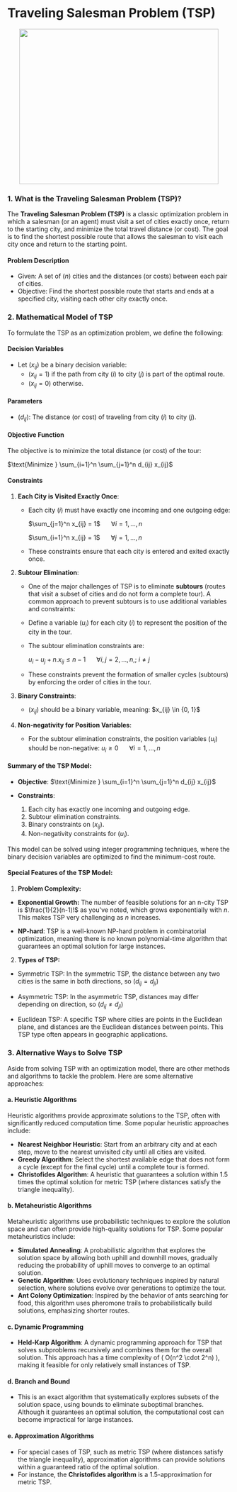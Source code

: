 # Traveling Salesman Problem (TSP)

<p align="center"> 
  <img width="450" height="350" src="https://community.ptc.com/t5/image/serverpage/image-id/2899i03C9464782900092/image-size/large?v=v2&px=999"> 
</p>

### 1. What is the Traveling Salesman Problem (TSP)?

The **Traveling Salesman Problem (TSP)** is a classic optimization problem in which a salesman (or an agent) must visit a set of cities exactly once, return to the starting city, and minimize the total travel distance (or cost). The goal is to find the shortest possible route that allows the salesman to visit each city once and return to the starting point.

#### Problem Description
- Given: A set of $( n )$ cities and the distances (or costs) between each pair of cities.
- Objective: Find the shortest possible route that starts and ends at a specified city, visiting each other city exactly once.

### 2. Mathematical Model of TSP

To formulate the TSP as an optimization problem, we define the following:

#### Decision Variables
- Let $( x_{ij} )$ be a binary decision variable:
  - $( x_{ij} = 1 )$ if the path from city $( i )$ to city $( j )$ is part of the optimal route.
  - $( x_{ij} = 0 )$ otherwise.

#### Parameters
- $( d_{ij} )$: The distance (or cost) of traveling from city $( i )$ to city $( j )$.

#### Objective Function
The objective is to minimize the total distance (or cost) of the tour:

$\text{Minimize } \sum_{i=1}^n \sum_{j=1}^n d_{ij} x_{ij}$

#### Constraints

1. **Each City is Visited Exactly Once**:
   - Each city $( i )$ must have exactly one incoming and one outgoing edge:
   
     $\sum_{j=1}^n x_{ij} = 1$   $\quad$    $\forall i = 1, ..., n$

     $\sum_{i=1}^n x_{ij} = 1$   $\quad$   $\forall j = 1, ..., n$

   - These constraints ensure that each city is entered and exited exactly once.

3. **Subtour Elimination**:
   - One of the major challenges of TSP is to eliminate **subtours** (routes that visit a subset of cities and do not form a complete tour). A common approach to prevent subtours is to use additional variables and constraints:
   - Define a variable $( u_i )$ for each city $( i )$ to represent the position of the city in the tour.
   - The subtour elimination constraints are:
     
     $u_i - u_j + n.x_{ij} \leq n - 1$   $\quad$   $\forall i, j = 2, ..., n, ; \ i \neq j$
     
   - These constraints prevent the formation of smaller cycles (subtours) by enforcing the order of cities in the tour.

4. **Binary Constraints**:
   - $( x_{ij} )$ should be a binary variable, meaning:
     $x_{ij} \in \{0, 1}$

5. **Non-negativity for Position Variables**:
   - For the subtour elimination constraints, the position variables $( u_i )$ should be non-negative:
     $u_i \geq 0$ $\quad$ $\forall i = 1, ..., n$

#### Summary of the TSP Model:

- **Objective**: $\text{Minimize } \sum_{i=1}^n \sum_{j=1}^n d_{ij} x_{ij}$
  
- **Constraints**:
  1. Each city has exactly one incoming and outgoing edge.
  2. Subtour elimination constraints.
  3. Binary constraints on $( x_{ij} )$.
  4. Non-negativity constraints for $( u_i )$.

This model can be solved using integer programming techniques, where the binary decision variables are optimized to find the minimum-cost route.

#### Special Features of the TSP Model:

1. **Problem Complexity:**
   
- **Exponential Growth:** The number of feasible solutions for an n-city TSP is $\frac{1}{2}(n-1)!$ as you've noted, which grows exponentially with $n$. This makes TSP very challenging as $n$ increases.
  
- **NP-hard**: TSP is a well-known NP-hard problem in combinatorial optimization, meaning there is no known polynomial-time algorithm that guarantees an optimal solution for large instances.

2. **Types of TSP:**
   
 - Symmetric TSP: In the symmetric TSP, the distance between any two cities is the same in both directions, so $( d_{ij} = d_{ji})$

 - Asymmetric TSP: In the asymmetric TSP, distances may differ depending on direction, so $( d_{ij} \neq d_{ji})$

 - Euclidean TSP: A specific TSP where cities are points in the Euclidean plane, and distances are the Euclidean distances between points. This TSP type often appears in geographic applications.

### 3. Alternative Ways to Solve TSP

Aside from solving TSP with an optimization model, there are other methods and algorithms to tackle the problem. Here are some alternative approaches:

#### a. **Heuristic Algorithms**
Heuristic algorithms provide approximate solutions to the TSP, often with significantly reduced computation time. Some popular heuristic approaches include:
   - **Nearest Neighbor Heuristic**: Start from an arbitrary city and at each step, move to the nearest unvisited city until all cities are visited.
   - **Greedy Algorithm**: Select the shortest available edge that does not form a cycle (except for the final cycle) until a complete tour is formed.
   - **Christofides Algorithm**: A heuristic that guarantees a solution within 1.5 times the optimal solution for metric TSP (where distances satisfy the triangle inequality).

#### b. **Metaheuristic Algorithms**
Metaheuristic algorithms use probabilistic techniques to explore the solution space and can often provide high-quality solutions for TSP. Some popular metaheuristics include:
   - **Simulated Annealing**: A probabilistic algorithm that explores the solution space by allowing both uphill and downhill moves, gradually reducing the probability of uphill moves to converge to an optimal solution.
   - **Genetic Algorithm**: Uses evolutionary techniques inspired by natural selection, where solutions evolve over generations to optimize the tour.
   - **Ant Colony Optimization**: Inspired by the behavior of ants searching for food, this algorithm uses pheromone trails to probabilistically build solutions, emphasizing shorter routes.

#### c. **Dynamic Programming**
   - **Held-Karp Algorithm**: A dynamic programming approach for TSP that solves subproblems recursively and combines them for the overall solution. This approach has a time complexity of \( O(n^2 \cdot 2^n) \), making it feasible for only relatively small instances of TSP.

#### d. **Branch and Bound**
   - This is an exact algorithm that systematically explores subsets of the solution space, using bounds to eliminate suboptimal branches. Although it guarantees an optimal solution, the computational cost can become impractical for large instances.

#### e. **Approximation Algorithms**
   - For special cases of TSP, such as metric TSP (where distances satisfy the triangle inequality), approximation algorithms can provide solutions within a guaranteed ratio of the optimal solution.
   - For instance, the **Christofides algorithm** is a 1.5-approximation for metric TSP.
